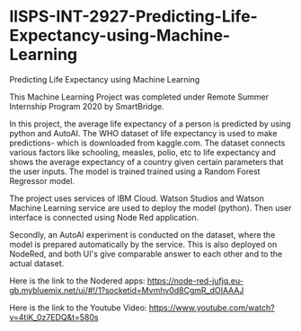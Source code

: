 # llSPS-INT-2927-Predicting-Life-Expectancy-using-Machine-Learning
Predicting Life Expectancy using Machine Learning

This Machine Learning Project was completed under Remote Summer Internship Program 2020 by SmartBridge.

In this project, the average life expectancy of a person is predicted by using python and AutoAI. The WHO dataset of life expectancy is used to make predictions- which is downloaded from kaggle.com. The dataset connects various factors like schooling, measles, polio, etc to life expectancy and shows the average expectancy of a country given certain parameters that the user inputs. The model is trained trained using a Random Forest Regressor model. 

The project uses services of IBM Cloud. Watson Studios and Watson Machine Learning service are used to deploy the model (python). Then user interface is connected using Node Red application. 

Secondly, an AutoAI experiment is conducted on the dataset, where the model is prepared automatically by the service. This is also deployed on NodeRed, and both UI's give comparable answer to each other and to the actual dataset.

Here is the link to the Nodered apps: 
https://node-red-jufjq.eu-gb.mybluemix.net/ui/#!/1?socketid=Mvmhv0d8CgmR_dOIAAAJ

Here is the link to the Youtube Video: 
https://www.youtube.com/watch?v=4tiK_0z7EDQ&t=580s
